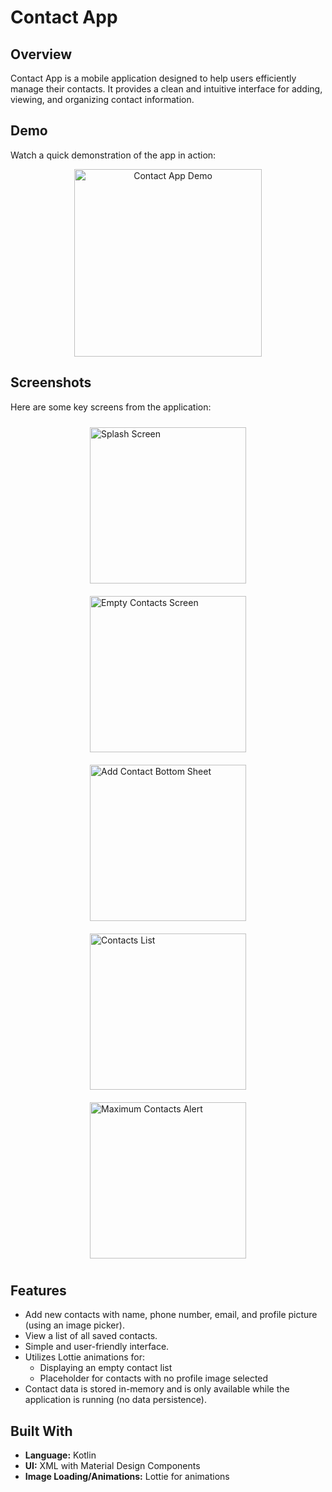 # Contact App

## Overview

Contact App is a mobile application designed to help users efficiently manage their contacts. It provides a clean and intuitive interface for adding, viewing, and organizing contact information.

## Demo

Watch a quick demonstration of the app in action:

<div align="center">
  <img src="https://github.com/Menna120/Contact-App/blob/master/screenshots/contact_app_screen_record.gif" alt="Contact App Demo" width="300"/>
</div>

## Screenshots

Here are some key screens from the application:

<div style="display: flex; flex-wrap: wrap; justify-content: space-around; align-items: center;">
    <img src="https://github.com/Menna120/Contact-App/blob/master/screenshots/splash_screen.png" width="250" alt="Splash Screen" style="margin: 10px;">
    <img src="https://github.com/Menna120/Contact-App/blob/master/screenshots/empty_contacts_screen.png" width="250" alt="Empty Contacts Screen" style="margin: 10px;">
    <img src="https://github.com/Menna120/Contact-App/blob/master/screenshots/add_contact_bottom-sheet.png" width="250" alt="Add Contact Bottom Sheet" style="margin: 10px;">
    <img src="https://github.com/Menna120/Contact-App/blob/master/screenshots/contacts_recycler_view.png" width="250" alt="Contacts List" style="margin: 10px;">
    <img src="https://github.com/Menna120/Contact-App/blob/master/screenshots/max_contacts.png" width="250" alt="Maximum Contacts Alert" style="margin: 10px;">
</div>

## Features

* Add new contacts with name, phone number, email, and profile picture (using an image picker).
* View a list of all saved contacts.
* Simple and user-friendly interface.
* Utilizes Lottie animations for:
    * Displaying an empty contact list
    * Placeholder for contacts with no profile image selected
* Contact data is stored in-memory and is only available while the application is running (no data persistence).

## Built With

* **Language:** Kotlin
* **UI:** XML with Material Design Components
* **Image Loading/Animations:** Lottie for animations

